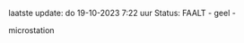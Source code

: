 laatste update: 
do 19-10-2023  7:22   uur 
Status: FAALT - geel - 
<div class="service Y">microstation</div>